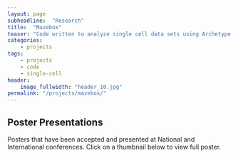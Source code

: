 ```yaml
---
layout: page
subheadline:  "Research"
title:  "Mazebox"
teaser: "Code written to analyze single cell data sets using Archetype Analysis and Cell Transport Potential."
categories:
    - projects
tags:
    - projects
    - code
    - single-cell
header:
    image_fullwidth: "header_10.jpg"
permalink: "/projects/mazebox/"
---
```



## Poster Presentations
Posters that have been accepted and presented at National and International conferences. Click on a thumbnail below to view full poster.